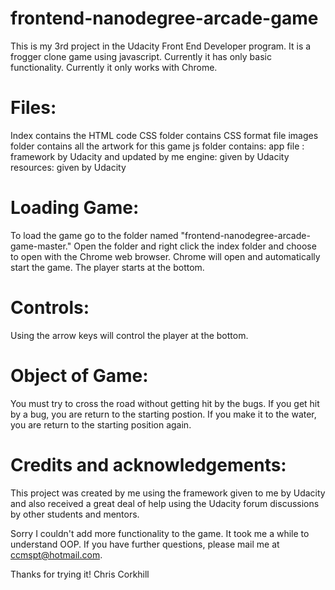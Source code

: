 frontend-nanodegree-arcade-game
===============================

This is my 3rd project in the Udacity Front End Developer program. It is a frogger clone game using javascript. Currently it has only basic functionality. Currently it only works with Chrome.

Files:
======
Index contains the HTML code
CSS folder contains CSS format file
images folder contains all the artwork for this game
js folder contains:
	app file : framework by Udacity and updated by me
	engine: given by Udacity 
	resources: given by Udacity

Loading Game:
=============
To load the game go to the folder named "frontend-nanodegree-arcade-game-master." Open the folder and right click the index folder and choose to open with the Chrome web browser. Chrome will open and automatically start the game. The player starts at the bottom. 

Controls:
=========
Using the arrow keys will control the player at the bottom. 

Object of Game:
===============
You must try to cross the road without getting hit by the bugs. If you get hit by a bug, you are return to the starting postion. If you make it to the water, you are return to the starting position again.

Credits and acknowledgements:
=============================
This project was created by me using the framework given to me by Udacity and also received a great deal of help using the Udacity forum discussions by other students and mentors.

Sorry I couldn't add more functionality to the game. It took me a while to understand OOP. If you have further questions, please mail me at ccmspt@hotmail.com.

Thanks for trying it!
Chris Corkhill